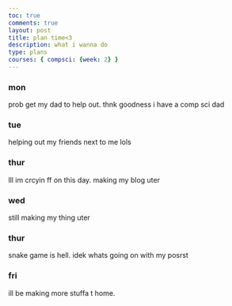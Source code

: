 ```yaml
---
toc: true
comments: true
layout: post
title: plan time<3
description: what i wanna do
type: plans
courses: { compsci: {week: 2} }
---
```


### mon

prob get my dad to help out. thnk goodness i have a comp sci dad

### tue

helping out my friends next to me lols

### thur

lll im crcyin ff on this day. making my blog uter

### wed

still making my thing uter

### thur

snake game is hell. idek whats going on with my posrst

### fri

ill be making more stuffa t home.